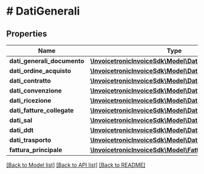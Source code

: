 # # DatiGenerali

## Properties

Name | Type | Description | Notes
------------ | ------------- | ------------- | -------------
**dati_generali_documento** | [**\InvoicetronicInvoiceSdk\Model\DatiGeneraliDocumento**](DatiGeneraliDocumento.md) |  | [optional]
**dati_ordine_acquisto** | [**\InvoicetronicInvoiceSdk\Model\DatiOrdineAcquisto[]**](DatiOrdineAcquisto.md) |  | [optional]
**dati_contratto** | [**\InvoicetronicInvoiceSdk\Model\DatiContratto[]**](DatiContratto.md) |  | [optional]
**dati_convenzione** | [**\InvoicetronicInvoiceSdk\Model\DatiConvenzione[]**](DatiConvenzione.md) |  | [optional]
**dati_ricezione** | [**\InvoicetronicInvoiceSdk\Model\DatiRicezione[]**](DatiRicezione.md) |  | [optional]
**dati_fatture_collegate** | [**\InvoicetronicInvoiceSdk\Model\DatiFattureCollegate[]**](DatiFattureCollegate.md) |  | [optional]
**dati_sal** | [**\InvoicetronicInvoiceSdk\Model\DatiSAL[]**](DatiSAL.md) |  | [optional]
**dati_ddt** | [**\InvoicetronicInvoiceSdk\Model\DatiDDT[]**](DatiDDT.md) |  | [optional]
**dati_trasporto** | [**\InvoicetronicInvoiceSdk\Model\DatiTrasporto**](DatiTrasporto.md) |  | [optional]
**fattura_principale** | [**\InvoicetronicInvoiceSdk\Model\FatturaPrincipale**](FatturaPrincipale.md) |  | [optional]

[[Back to Model list]](../../README.md#models) [[Back to API list]](../../README.md#endpoints) [[Back to README]](../../README.md)
